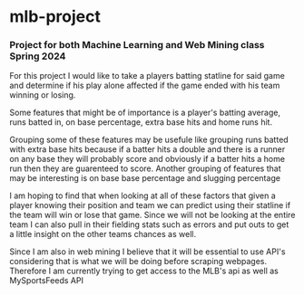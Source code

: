 # mlb-project
### Project for both Machine Learning and Web Mining class Spring 2024

For this project I would like to take a players batting statline for said game and determine if his play alone affected if the game ended with his team winning or losing.

Some features that might be of importance is a player's batting average, runs batted in, on base percentage, extra base hits and home runs hit.

Grouping some of these features may be usefule like grouping runs batted with extra base hits because if a batter hits a double and there is a runner on any base they will probably score and obviously if a batter hits a home run then they are guarenteed to score. Another grouping of features that may be interesting is on base base percentage and slugging percentage

I am hoping to find that when looking at all of these factors that given a player knowing their position and team we can predict using their statline if the team will win or lose that game. Since we will not be looking at the entire team I can also pull in their fielding stats such as errors and put outs to get a little insight on the other teams chances as well.

Since I am also in web mining I believe that it will be essential to use API's considering that is what we will be doing before scraping webpages. Therefore I am currently trying to get access to the MLB's api as well as MySportsFeeds API
